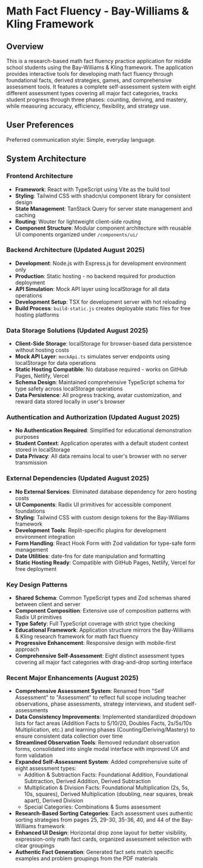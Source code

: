 # Math Fact Fluency - Bay-Williams & Kling Framework

## Overview

This is a research-based math fact fluency practice application for middle school students using the Bay-Williams & Kling framework. The application provides interactive tools for developing math fact fluency through foundational facts, derived strategies, games, and comprehensive assessment tools. It features a complete self-assessment system with eight different assessment types covering all major fact categories, tracks student progress through three phases: counting, deriving, and mastery, while measuring accuracy, efficiency, flexibility, and strategy use.

## User Preferences

Preferred communication style: Simple, everyday language.

## System Architecture

### Frontend Architecture
- **Framework**: React with TypeScript using Vite as the build tool
- **Styling**: Tailwind CSS with shadcn/ui component library for consistent design
- **State Management**: TanStack Query for server state management and caching
- **Routing**: Wouter for lightweight client-side routing
- **Component Structure**: Modular component architecture with reusable UI components organized under `/components/ui/`

### Backend Architecture (Updated August 2025)
- **Development**: Node.js with Express.js for development environment only
- **Production**: Static hosting - no backend required for production deployment
- **API Simulation**: Mock API layer using localStorage for all data operations
- **Development Setup**: TSX for development server with hot reloading
- **Build Process**: `build-static.js` creates deployable static files for free hosting platforms

### Data Storage Solutions (Updated August 2025)
- **Client-Side Storage**: localStorage for browser-based data persistence without hosting costs
- **Mock API Layer**: `mockApi.ts` simulates server endpoints using localStorage for data operations
- **Static Hosting Compatible**: No database required - works on GitHub Pages, Netlify, Vercel
- **Schema Design**: Maintained comprehensive TypeScript schema for type safety across localStorage operations
- **Data Persistence**: All progress tracking, avatar customization, and reward data stored locally in user's browser

### Authentication and Authorization (Updated August 2025)
- **No Authentication Required**: Simplified for educational demonstration purposes
- **Student Context**: Application operates with a default student context stored in localStorage
- **Data Privacy**: All data remains local to user's browser with no server transmission

### External Dependencies (Updated August 2025)
- **No External Services**: Eliminated database dependency for zero hosting costs
- **UI Components**: Radix UI primitives for accessible component foundations
- **Styling**: Tailwind CSS with custom design tokens for the Bay-Williams framework
- **Development Tools**: Replit-specific plugins for development environment integration
- **Form Handling**: React Hook Form with Zod validation for type-safe form management
- **Date Utilities**: date-fns for date manipulation and formatting
- **Static Hosting Ready**: Compatible with GitHub Pages, Netlify, Vercel for free deployment

### Key Design Patterns
- **Shared Schema**: Common TypeScript types and Zod schemas shared between client and server
- **Component Composition**: Extensive use of composition patterns with Radix UI primitives
- **Type Safety**: Full TypeScript coverage with strict type checking
- **Educational Framework**: Application structure mirrors the Bay-Williams & Kling research framework for math fact fluency
- **Progressive Enhancement**: Responsive design with mobile-first approach
- **Comprehensive Self-Assessment**: Eight distinct assessment types covering all major fact categories with drag-and-drop sorting interface

### Recent Major Enhancements (August 2025)
- **Comprehensive Assessment System**: Renamed from "Self Assessment" to "Assessment" to reflect full scope including teacher observations, phase assessments, strategy interviews, and student self-assessments
- **Data Consistency Improvements**: Implemented standardized dropdown lists for fact areas (Addition Facts to 5/10/20, Doubles Facts, 2s/5s/10s Multiplication, etc.) and learning phases (Counting/Deriving/Mastery) to ensure consistent data collection over time
- **Streamlined Observation Tools**: Removed redundant observation forms, consolidated into single modal interface with improved UX and form validation
- **Expanded Self-Assessment System**: Added comprehensive suite of eight assessment types:
  - Addition & Subtraction Facts: Foundational Addition, Foundational Subtraction, Derived Addition, Derived Subtraction
  - Multiplication & Division Facts: Foundational Multiplication (2s, 5s, 10s, squares), Derived Multiplication (doubling, near squares, break apart), Derived Division
  - Special Categories: Combinations & Sums assessment
- **Research-Based Sorting Categories**: Each assessment uses authentic sorting strategies from pages 25, 29-30, 35-36, 40, and 44 of the Bay-Williams framework
- **Enhanced UI Design**: Horizontal drop zone layout for better visibility, expression-only math fact cards, organized assessment selection with clear groupings
- **Authentic Fact Generation**: Generated fact sets match specific examples and problem groupings from the PDF materials